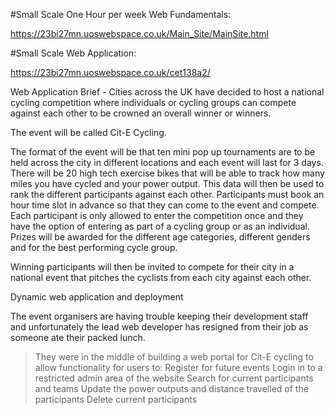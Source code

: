 #Small Scale One Hour per week Web Fundamentals:

https://23bi27mn.uoswebspace.co.uk/Main_Site/MainSite.html

#Small Scale Web Application:

https://23bi27mn.uoswebspace.co.uk/cet138a2/

  Web Application Brief - 
  Cities across the UK have decided to host a national cycling competition where individuals or cycling groups can compete against each other     to be crowned an overall winner or winners. 

  The event will be called Cit-E Cycling.

  The format of the event will be that ten mini pop up tournaments are to be held across the city in different locations and each event will      last for 3 days. There will be 20 high tech exercise bikes that will be able to track how many miles you have cycled and your power output.     This data will then be used to rank the different participants against each other. Participants must book an hour time slot in advance so       that they can come to the event and compete. Each participant is only allowed to enter the competition once and they have the option of         entering as part of a cycling group or as an individual. Prizes will be awarded for the different age categories, different genders and for     the best performing cycle group. 

  Winning participants will then be invited to compete for their city in a national event that pitches the cyclists from each city against each   other. 

Dynamic web application and deployment

  The event organisers are having trouble keeping their development staff and unfortunately the lead web developer has resigned from their job    as someone ate their packed lunch. 

  >They were in the middle of building a web portal for Cit-E cycling to allow functionality for users to:
  >Register for future events
  >Login in to a restricted admin area of the website
  >Search for current participants and teams
  >Update the power outputs and distance travelled of the participants
  >Delete current participants
